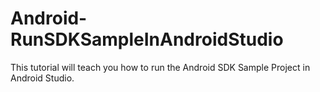 # Android-RunSDKSampleInAndroidStudio
This tutorial will teach you how to run the Android SDK Sample Project in Android Studio.
